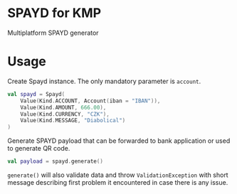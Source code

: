 # SPAYD for KMP

Multiplatform SPAYD generator

# Usage

Create Spayd instance.  The only mandatory parameter is `account`.

```kotlin
val spayd = Spayd(
    Value(Kind.ACCOUNT, Account(iban = "IBAN")),
    Value(Kind.AMOUNT, 666.00),
    Value(Kind.CURRENCY, "CZK"),
    Value(Kind.MESSAGE, "Diabolical")
)
```

Generate SPAYD payload that can be forwarded to bank application or used to generate QR code.

```kotlin
val payload = spayd.generate()
```

`generate()` will also validate data and throw `ValidationException` with short message describing first problem it encountered in case there is any issue.